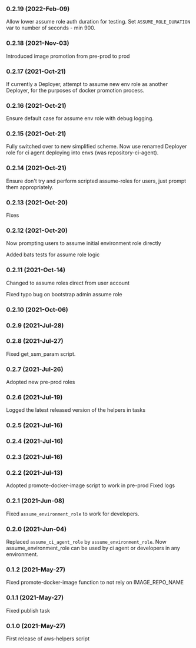 ### 0.2.19 (2022-Feb-09)

Allow lower assume role auth duration for testing. Set `ASSUME_ROLE_DURATION` var to number of seconds - min 900.

### 0.2.18 (2021-Nov-03)

Introduced image promotion from pre-prod to prod

### 0.2.17 (2021-Oct-21)

If currently a Deployer, attempt to assume new env role as another Deployer, for the
purposes of docker promotion process.

### 0.2.16 (2021-Oct-21)

Ensure default case for assume env role with debug logging.

### 0.2.15 (2021-Oct-21)

Fully switched over to new simplified scheme.
Now use renamed Deployer role for ci agent deploying into envs (was repository-ci-agent).

### 0.2.14 (2021-Oct-21)

Ensure don't try and perform scripted assume-roles for users, just
prompt them appropriately.

### 0.2.13 (2021-Oct-20)

Fixes

### 0.2.12 (2021-Oct-20)

Now prompting users to assume initial environment role directly

Added bats tests for assume role logic

### 0.2.11 (2021-Oct-14)

Changed to assume roles direct from user account

Fixed typo bug on bootstrap admin assume role 

### 0.2.10 (2021-Oct-06)

### 0.2.9 (2021-Jul-28)

### 0.2.8 (2021-Jul-27)

Fixed get_ssm_param script.

### 0.2.7 (2021-Jul-26)

Adopted new pre-prod roles

### 0.2.6 (2021-Jul-19)

Logged the latest released version of the helpers in tasks

### 0.2.5 (2021-Jul-16)
### 0.2.4 (2021-Jul-16)
### 0.2.3 (2021-Jul-16)

### 0.2.2 (2021-Jul-13)

Adopted promote-docker-image script to work in pre-prod
Fixed logs

### 0.2.1 (2021-Jun-08)

Fixed `assume_environment_role` to work for developers.

### 0.2.0 (2021-Jun-04)

Replaced `assume_ci_agent_role` by `assume_environment_role`.
Now assume_environment_role can be used by ci agent or developers in any environment.

### 0.1.2 (2021-May-27)
Fixed promote-docker-image function to not rely on IMAGE_REPO_NAME

### 0.1.1 (2021-May-27)

Fixed publish task

### 0.1.0 (2021-May-27)

First release of aws-helpers script
